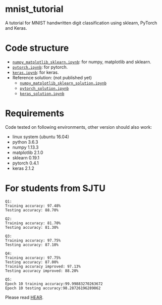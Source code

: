 # mnist_tutorial
A tutorial for MNIST handwritten digit classification using sklearn, PyTorch and Keras.

# Code structure
* [`numpy_matplotlib_sklearn.ipynb`](numpy_matplotlib_sklearn.ipynb): for numpy, matplotlib and sklearn.
* [`pytorch.ipynb`](pytorch.ipynb): for pytorch.
* [`keras.ipynb`](keras.ipynb): for keras.
* Reference solution: (not published yet)
    * [`numpy_matplotlib_sklearn_solution.ipynb`](numpy_matplotlib_sklearn_solution.ipynb)
    * [`pytorch_solution.ipynb`](pytorch_solution.ipynb)
    * [`keras_solution.ipynb`](keras_solution.ipynb)

# Requirements
Code tested on following environments, other version should also work:
* linux system (ubuntu 16.04) 
* python 3.6.3
* numpy 1.13.3
* matplotlib 2.1.0
* sklearn 0.19.1
* pytorch 0.4.1
* keras 2.1.2

# For students from SJTU

```
Q1:
Training accuracy: 97.48%
Testing accuracy: 88.70%

Q2:
Training accuracy: 81.70%
Testing accuracy: 81.30%

Q3:
Training accuracy: 97.75%
Testing accuracy: 87.10%

Q4:
Training accuracy: 97.75%
Testing accuracy: 87.00%
Training accuracy improved: 97.13%
Testing accuracy improved: 88.20%

Q5:
Epoch 10 training accuracy:99.99883270263672
Epoch 10 testing accuracy:98.28726196289062
```

Please read [HEAR](EE369.md).
